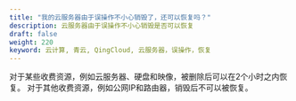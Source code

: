 ```yaml
---
title: "我的云服务器由于误操作不小心销毁了，还可以恢复吗？"
description: 云服务器由于误操作不小心销毁是否可以恢复
draft: false
weight: 220
keyword: 云计算, 青云, QingCloud, 云服务器，误操作，恢复
---
```


对于某些收费资源，例如云服务器、硬盘和映像，被删除后可以在2个小时之内恢复。 对于其他收费资源，例如公网IP和路由器，销毁后不可以被恢复。

